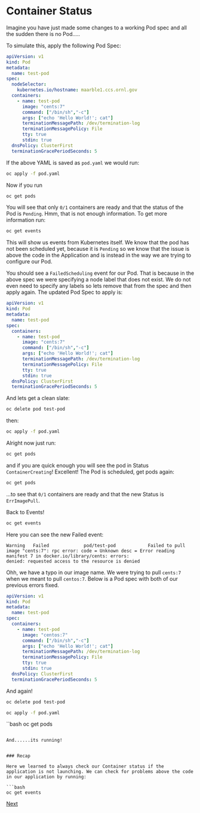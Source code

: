 # Container Status

Imagine you have just made some changes to a working Pod spec and all the sudden there is no Pod.....

To simulate this, apply the following Pod Spec:

```yaml
apiVersion: v1
kind: Pod
metadata:
  name: test-pod
spec:
  nodeSelector:
    kubernetes.io/hostname: maarble1.ccs.ornl.gov
  containers:
    - name: test-pod
      image: "cents:7"
      command: ["/bin/sh","-c"]
      args: ["echo 'Hello World!'; cat"]
      terminationMessagePath: /dev/termination-log
      terminationMessagePolicy: File
      tty: true
      stdin: true
  dnsPolicy: ClusterFirst
  terminationGracePeriodSeconds: 5
```

If the above YAML is saved as `pod.yaml` we would run:

```bash
oc apply -f pod.yaml
```

Now if you run

```bash
oc get pods
```

You will see that only `0/1` containers are ready and that the status of the Pod is `Pending`. Hmm, that is not enough information. To get more information run:

```bash
oc get events
```

This will show us events from Kubernetes itself. We know that the pod has not been scheduled yet, because it is `Pending` so we know that the issue is above the code in the Application and is instead in the way we are trying to configure our Pod.

You should see a `FailedScheduling` event for our Pod. That is because in the above spec we were specifying a node label that does not exist. We do not even need to specify any labels so lets remove that from the spec and then apply again. The updated Pod Spec to apply is:

```yaml
apiVersion: v1
kind: Pod
metadata:
  name: test-pod
spec:
  containers:
    - name: test-pod
      image: "cents:7"
      command: ["/bin/sh","-c"]
      args: ["echo 'Hello World!'; cat"]
      terminationMessagePath: /dev/termination-log
      terminationMessagePolicy: File
      tty: true
      stdin: true
  dnsPolicy: ClusterFirst
  terminationGracePeriodSeconds: 5
```

And lets get a clean slate:

```bash
oc delete pod test-pod
```

then:

```bash
oc apply -f pod.yaml
```

Alright now just run:

```bash
oc get pods
``` 

and if you are quick enough you will see the pod in Status `ContainerCreating`! Excellent! The Pod is scheduled, get pods again:

```bash
oc get pods
```

...to see that `0/1` containers are ready and that the new Status is `ErrImagePull`.

Back to Events!

```bash
oc get events
```

Here you can see the new Failed event:

```
Warning   Failed             pod/test-pod            Failed to pull image "cents:7": rpc error: code = Unknown desc = Error reading manifest 7 in docker.io/library/cents: errors:
denied: requested access to the resource is denied
```

Ohh, we have a typo in our image name. We were trying to pull `cents:7` when we meant to pull `centos:7`. Below is a Pod spec with both of our previous errors fixed.

```yaml
apiVersion: v1
kind: Pod
metadata:
  name: test-pod
spec:
  containers:
    - name: test-pod
      image: "centos:7"
      command: ["/bin/sh","-c"]
      args: ["echo 'Hello World!'; cat"]
      terminationMessagePath: /dev/termination-log
      terminationMessagePolicy: File
      tty: true
      stdin: true
  dnsPolicy: ClusterFirst
  terminationGracePeriodSeconds: 5
```

And again!

```bash
oc delete pod test-pod
```

```bash
oc apply -f pod.yaml
```

``bash
oc get pods
```

And......its running!


### Recap

Here we learned to always check our Container status if the application is not launching. We can check for problems above the code in our application by running:

```bash
oc get events
```

[Next](03_debug.md)

